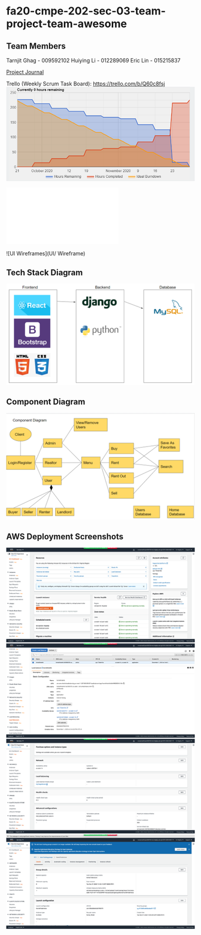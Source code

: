 # fa20-cmpe-202-sec-03-team-project-team-awesome

## Team Members

Tarnjit Ghag - 009592102
Huiying Li - 012289069
Eric Lin - 015215837

[Project Journal](ProjectJournal.md)

Trello (Weekly Scrum Task Board): https://trello.com/b/Q60c8fsj
![Burndown_chart](Screenshots/Burndown_chart.PNG)

![XP Core Values](ProjectJournal.md)

![UI Wireframes](UI/ Wireframe)

## Tech Stack Diagram

![Tech_Stack_Diagram](Screenshots/Tech_Stack_Diagram.PNG)

## Component Diagram

![Component_Diagram](Screenshots/Component_Diagram.PNG)

## AWS Deployment Screenshots

![ec2_dashboard](Screenshots/ec2_dashboard.png)
![load_balancer_dashboard](Screenshots/load_balancer_dashboard.png)
![loadbalancer_auto_scale](Screenshots/loadbalancer_auto_scale.png)
![auto_scale_dashboard](Screenshots/auto_scale_dashboard.png)
